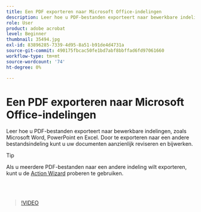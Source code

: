 ```yaml
---
title: Een PDF exporteren naar Microsoft Office-indelingen
description: Leer hoe u PDF-bestanden exporteert naar bewerkbare indelingen zoals Microsoft Word, Excel of PowerPoint
role: User
product: adobe acrobat
level: Beginner
thumbnail: 35494.jpg
exl-id: 83896285-7339-4d95-8a51-b91de4d4731a
source-git-commit: 490175fbcac50fe1bd7abf8bbffad6fd97061660
workflow-type: tm+mt
source-wordcount: '74'
ht-degree: 0%

---
```


# Een PDF exporteren naar Microsoft Office-indelingen

Leer hoe u PDF-bestanden exporteert naar bewerkbare indelingen, zoals Microsoft Word, PowerPoint en Excel. Door te exporteren naar een andere bestandsindeling kunt u uw documenten aanzienlijk reviseren en bijwerken.

>[!TIP]
>
>Als u meerdere PDF-bestanden naar een andere indeling wilt exporteren, kunt u de [Action Wizard](../advanced-tasks/action.md) proberen te gebruiken.

<br> 

>[!VIDEO](https://video.tv.adobe.com/v/35494?hidetitle=true)
